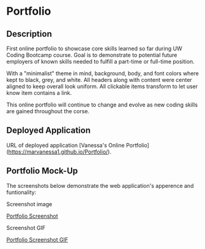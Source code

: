 # Portfolio

## Description
First online portfolio to showcase core skills learned so far during UW Coding Bootcamp course. Goal is to demonstrate to potential future employers of known skills needed to fulfill a part-time or full-time position.

With a "minimalist" theme in mind, background, body, and font colors where kept to black, grey, and white.  All headers along with content were center aligned to keep overall look uniform. All clickable items transform to let user know item contains a link. 

This online portfolio will continue to change and evolve as new coding skills are gained throughout the corse.

## Deployed Application
URL of deployed application [Vanessa's Online Portfolio] (https://marvanessa1.github.io/Portfolio/).

## Portfolio Mock-Up

The screenshots below demonstrate the web application's apperence and funtionality:

Screenshot image


[Portfolio Screenshot](Assets/images/screenshot.png)
   
Screenshot GIF

[Portfolio Screenshot GIF](Assets/images/screenshot.gif)

